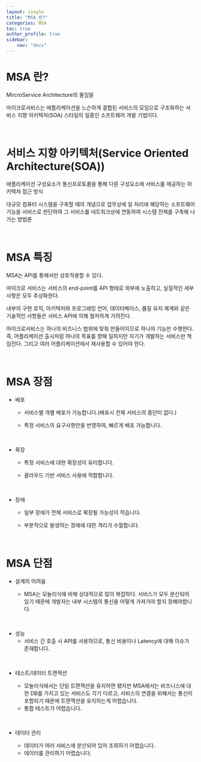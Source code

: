 ```yaml
---
layout: single
title: "MSA 란?"
categories: MSA
toc: true
author_profile: true
sidebar:
    nav: "docs"
---
```



# MSA 란?
MircroService Architecture의 줄임말

마이크로서비스는 애플리케이션을 느슨하게 결합된 서비스의 모임으로 구조화하는 서비스 지향 아키텍처(SOA) 스타일의 일종인 소프트웨어 개발 기법이다.

<br>

# 서비스 지향 아키텍처(Service Oriented Architecture(SOA))

애플리케이션 구성요소가 통신프로토콜을 통해 다른 구성요소에 서비스를 제공하는 아키텍처 접근 방식

대규모 컴퓨터 시스템을 구축할 때의 개념으로 업무상에 일 처리에 해당하는 소프트웨어 기능을 서비스로 판단하여 그 서비스를 네트워크상에 연동하여 시스템 전체를 구축해 나가는 방법론

<br>

# MSA 특징
MSA는 API를 통해서만 상호작용할 수 있다. 

마이크로 서비스는 서비스의 end-point를 API 형태로 외부에 노출하고, 실질적인 세부 사항은 모두 추상화한다.

내부의 구현 로직, 아키텍처와 프로그래밍 언어, 데이터베이스, 품질 유지 체계와 같은 기술적인 사항들은 서비스 API에 의해 철저하게 가려진다.

마이크로서비스는 하나의 비즈니스 범위에 맞춰 만들어지므로 하나의 기능만 수행한다. 즉, 어플리케이션 출시처럼 하나의 목표를 향해 일하지만 자기가 개발하는 서비스만 책임진다. 그리고 여러 어플리케이션에서 재사용할 수 있어야 한다.

<br>

# MSA 장점

- 배포

  - 서비스별 개별 배포가 가능합니다.(배포시 전체 서비스의 중단이 없다.)

  - 특정 서비스의 요구사항만을 반영하여, 빠르게 배포 가능합니다.

 

 <br>
 

- 확장

  - 특정 서비스에 대한 확장성이 유리합니다.

  - 클라우드 기반 서비스 사용에 적합합니다.

 <br>
 

 

- 장애

  - 일부 장애가 전체 서비스로 확장될 가능성이 적습니다.

  - 부분적으로 발생하는 장애에 대한 격리가 수월합니다.

 
<br>

# MSA 단점

- 설계의 어려움

  - MSA는 모놀리식에 비해 상대적으로 많이 복잡하다. 서비스가 모두 분산되어 있기 때문에 개발자는 내부 시스템의 통신을 어떻게 가져가야 할지 정해야합니다. 

 
 <br>
 

- 성능
  - 서비스 간 호출 시 API를 사용하므로, 통신 비용이나 Latency에 대해 이슈가 존재합니다.
 
 <br>
 

- 테스트/데이터 트랜잭션

  - 모놀리식에서는 단일 트랜잭션을 유지하면 됐지만 MSA에서는 비즈니스에 대한 DB를 가지고 있는 서비스도 각기 다르고, 서비스의 연결을 위해서는 통신이 포함되기 때문에 트랜잭션을 유지하는게 어렵습니다.
  - 통합 테스트가 어렵습니다. 
 
 <br>
 

- 데이터 관리

  - 데이터가 여러 서비스에 분산되어 있어 조회하기 어렵습니다.
  - 데이터를 관리하기 어렵습니다.